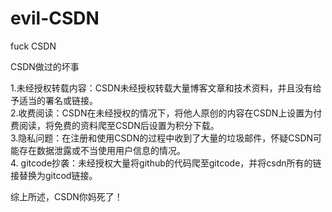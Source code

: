 # evil-CSDN
fuck CSDN

CSDN做过的坏事  

1.未经授权转载内容：CSDN未经授权转载大量博客文章和技术资料，并且没有给予适当的署名或链接。  
2.收费阅读：CSDN在未经授权的情况下，将他人原创的内容在CSDN上设置为付费阅读，将免费的资料爬至CSDN后设置为积分下载。  
3.隐私问题：在注册和使用CSDN的过程中收到了大量的垃圾邮件，怀疑CSDN可能存在数据泄露或不当使用用户信息的情况。  
4.  gitcode抄袭：未经授权大量将github的代码爬至gitcode，并将csdn所有的链接替换为gitcod链接。  


综上所述，CSDN你妈死了！  
